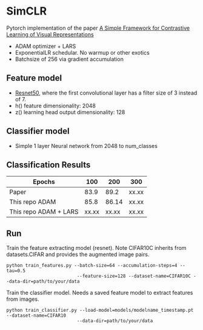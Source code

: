 # SimCLR
Pytorch implementation of the paper
[A Simple Framework for Contrastive Learning of Visual Representations](https://arxiv.org/abs/2002.05709)

* ADAM optimizer + LARS
* ExponentialLR schedular. No warmup or other exotics
* Batchsize of 256 via gradient accumulation

## Feature model
* [Resnet50](https://github.com/pytorch/vision/blob/master/torchvision/models/resnet.py), where the first convolutional layer has a filter size of 3 instead of 7.  
* h() feature dimensionality: 2048
* z() learning head output dimensionality: 128

## Classifier model
* Simple 1 layer Neural network from 2048 to num_classes

## Classification Results

| Epochs | 100 | 200 | 300
| ------ |-----| ------| ------ |
| Paper | 83.9| 89.2 | xx.xx
| This repo ADAM |85.8 | 86.14 | xx.xx
| This repo ADAM + LARS |xx.xx | xx.xx | xx.xx

## Run
Train the feature extracting model (resnet). Note CIFAR10C inherits from datasets.CIFAR and provides the augmented image pairs. 

    python train_features.py --batch-size=64 --accumulation-steps=4 --tau=0.5 
                              --feature-size=128 --dataset-name=CIFAR10C --data-dir=path/to/your/data
    
Train the classifier model. Needs a saved feature model to extract features from images. 

    python train_classifier.py --load-model=models/modelname_timestamp.pt --dataset-name=CIFAR10 
                              --data-dir=path/to/your/data
